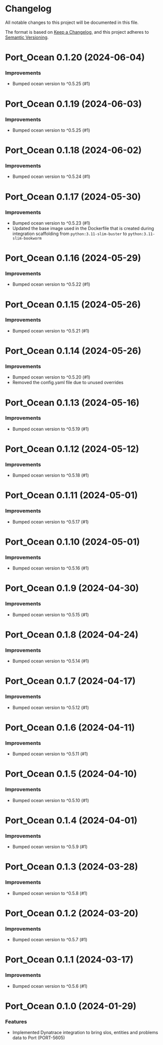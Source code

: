 # Changelog

All notable changes to this project will be documented in this file.

The format is based on [Keep a Changelog](https://keepachangelog.com/en/1.0.0/),
and this project adheres to [Semantic Versioning](https://semver.org/spec/v2.0.0.html).

<!-- towncrier release notes start -->

# Port_Ocean 0.1.20 (2024-06-04)

### Improvements

- Bumped ocean version to ^0.5.25 (#1)


# Port_Ocean 0.1.19 (2024-06-03)

### Improvements

- Bumped ocean version to ^0.5.25 (#1)


# Port_Ocean 0.1.18 (2024-06-02)

### Improvements

- Bumped ocean version to ^0.5.24 (#1)


# Port_Ocean 0.1.17 (2024-05-30)

### Improvements

- Bumped ocean version to ^0.5.23 (#1)
- Updated the base image used in the Dockerfile that is created during integration scaffolding from `python:3.11-slim-buster` to `python:3.11-slim-bookworm`


# Port_Ocean 0.1.16 (2024-05-29)

### Improvements

- Bumped ocean version to ^0.5.22 (#1)


# Port_Ocean 0.1.15 (2024-05-26)

### Improvements

- Bumped ocean version to ^0.5.21 (#1)


# Port_Ocean 0.1.14 (2024-05-26)

### Improvements

- Bumped ocean version to ^0.5.20 (#1)
- Removed the config.yaml file due to unused overrides


# Port_Ocean 0.1.13 (2024-05-16)

### Improvements

- Bumped ocean version to ^0.5.19 (#1)


# Port_Ocean 0.1.12 (2024-05-12)

### Improvements

- Bumped ocean version to ^0.5.18 (#1)


# Port_Ocean 0.1.11 (2024-05-01)

### Improvements

- Bumped ocean version to ^0.5.17 (#1)


# Port_Ocean 0.1.10 (2024-05-01)

### Improvements

- Bumped ocean version to ^0.5.16 (#1)


# Port_Ocean 0.1.9 (2024-04-30)

### Improvements

- Bumped ocean version to ^0.5.15 (#1)


# Port_Ocean 0.1.8 (2024-04-24)

### Improvements

- Bumped ocean version to ^0.5.14 (#1)


# Port_Ocean 0.1.7 (2024-04-17)

### Improvements

- Bumped ocean version to ^0.5.12 (#1)


# Port_Ocean 0.1.6 (2024-04-11)

### Improvements

- Bumped ocean version to ^0.5.11 (#1)


# Port_Ocean 0.1.5 (2024-04-10)

### Improvements

- Bumped ocean version to ^0.5.10 (#1)


# Port_Ocean 0.1.4 (2024-04-01)

### Improvements

- Bumped ocean version to ^0.5.9 (#1)


# Port_Ocean 0.1.3 (2024-03-28)

### Improvements

- Bumped ocean version to ^0.5.8 (#1)


# Port_Ocean 0.1.2 (2024-03-20)

### Improvements

- Bumped ocean version to ^0.5.7 (#1)


# Port_Ocean 0.1.1 (2024-03-17)

### Improvements

- Bumped ocean version to ^0.5.6 (#1)


# Port_Ocean 0.1.0 (2024-01-29)

### Features

- Implemented Dynatrace integration to bring slos, entities and problems data to Port (PORT-5605)
